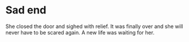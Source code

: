 # Sad end
She closed the door and sighed with relief. It was finally over and she will never have to be scared again. A new life was waiting for her.
